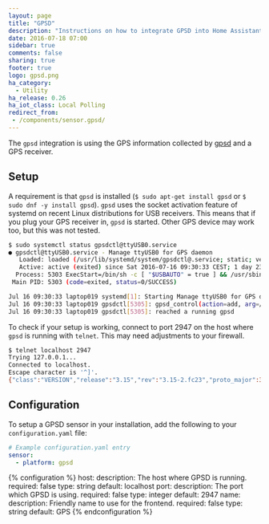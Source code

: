 ```yaml
---
layout: page
title: "GPSD"
description: "Instructions on how to integrate GPSD into Home Assistant."
date: 2016-07-18 07:00
sidebar: true
comments: false
sharing: true
footer: true
logo: gpsd.png
ha_category:
  - Utility
ha_release: 0.26
ha_iot_class: Local Polling
redirect_from:
 - /components/sensor.gpsd/
---
```


The `gpsd` integration is using the GPS information collected by [gpsd](http://catb.org/gpsd/) and a GPS receiver.

## Setup

A requirement is that `gpsd` is installed (`$ sudo apt-get install gpsd` or `$ sudo dnf -y install gpsd`). `gpsd` uses the socket activation feature of systemd on recent Linux distributions for USB receivers. This means that if you plug your GPS receiver in, `gpsd` is started. Other GPS device may work too, but this was not tested.

```bash
$ sudo systemctl status gpsdctl@ttyUSB0.service
● gpsdctl@ttyUSB0.service - Manage ttyUSB0 for GPS daemon
   Loaded: loaded (/usr/lib/systemd/system/gpsdctl@.service; static; vendor preset: disabled)
   Active: active (exited) since Sat 2016-07-16 09:30:33 CEST; 1 day 23h ago
  Process: 5303 ExecStart=/bin/sh -c [ "$USBAUTO" = true ] && /usr/sbin/gpsdctl add /dev/%I || : (code=exited, status=0/SUCCESS)
 Main PID: 5303 (code=exited, status=0/SUCCESS)

Jul 16 09:30:33 laptop019 systemd[1]: Starting Manage ttyUSB0 for GPS daemon...
Jul 16 09:30:33 laptop019 gpsdctl[5305]: gpsd_control(action=add, arg=/dev/ttyUSB0)
Jul 16 09:30:33 laptop019 gpsdctl[5305]: reached a running gpsd
```

To check if your setup is working, connect to port 2947 on the host where `gpsd` is running with `telnet`. This may need adjustments to your firewall.

```bash
$ telnet localhost 2947
Trying 127.0.0.1...
Connected to localhost.
Escape character is '^]'.
{"class":"VERSION","release":"3.15","rev":"3.15-2.fc23","proto_major":3,"proto_minor":11}
```

## Configuration

To setup a GPSD sensor in your installation, add the following to your `configuration.yaml` file:

```yaml
# Example configuration.yaml entry
sensor:
  - platform: gpsd
```

{% configuration %}
host:
  description: The host where GPSD is running.
  required: false
  type: string
  default: localhost
port:
  description: The port which GPSD is using.
  required: false
  type: integer
  default: 2947
name:
  description: Friendly name to use for the frontend.
  required: false
  type: string
  default: GPS
{% endconfiguration %}

